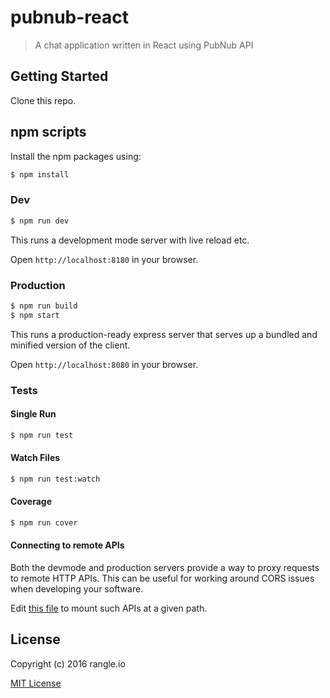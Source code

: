 # pubnub-react

> A chat application written in React using PubNub API

## Getting Started

Clone this repo.

## npm scripts

Install the npm packages using:

```bash
$ npm install
```

### Dev
```bash
$ npm run dev
```

This runs a development mode server with live reload etc.

Open `http://localhost:8180` in your browser.

### Production

```bash
$ npm run build
$ npm start
```

This runs a production-ready express server that serves up a bundled and
minified version of the client.

Open `http://localhost:8080` in your browser.

### Tests

#### Single Run
```bash
$ npm run test
```

#### Watch Files
```bash
$ npm run test:watch
```

#### Coverage
```bash
$ npm run cover
```

#### Connecting to remote APIs

Both the devmode and production servers provide a way to proxy requests to
remote HTTP APIs.  This can be useful for working around CORS issues when
developing your software.

Edit [this file](server/proxy-config.js) to mount such APIs at a given path.

## License

Copyright (c) 2016 rangle.io

[MIT License][MIT]

[MIT]: ./LICENSE "Mit License"
